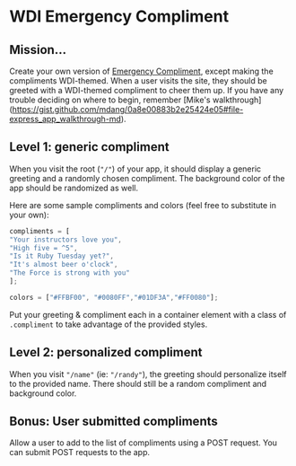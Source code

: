# WDI Emergency Compliment


## Mission…

Create your own version of [Emergency Compliment](http://emergencycompliment.com/), except making the compliments WDI-themed. When a user visits the site, they should be greeted with a WDI-themed compliment to cheer them up.  If you have any trouble deciding on where to begin, remember [Mike's walkthrough] (https://gist.github.com/mdang/0a8e00883b2e25424e05#file-express_app_walkthrough-md).

## Level 1: generic compliment

When you visit the root (`"/"`) of your app, it should display a generic greeting and a randomly chosen compliment. The background color of the app should be randomized as well.

Here are some sample compliments and colors (feel free to substitute in your own):

```js
compliments = [
"Your instructors love you",
"High five = ^5",
"Is it Ruby Tuesday yet?",
"It's almost beer o'clock",
"The Force is strong with you"
];

colors = ["#FFBF00", "#0080FF","#01DF3A","#FF0080"];
```

Put your greeting & compliment each in a container element with a class of `.compliment` to take advantage of the provided styles.

## Level 2: personalized compliment

When you visit `"/name"` (ie: `"/randy"`), the greeting should personalize itself to the provided name. There should still be a random compliment and background color.

## Bonus: User submitted compliments

Allow a user to add to the list of compliments using a POST request. You can submit POST requests to the app.

